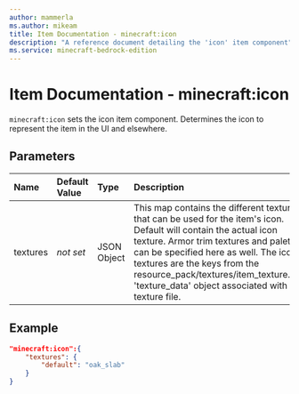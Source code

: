 ```yaml
---
author: mammerla
ms.author: mikeam
title: Item Documentation - minecraft:icon
description: "A reference document detailing the 'icon' item component"
ms.service: minecraft-bedrock-edition
---
```


# Item Documentation - minecraft:icon

`minecraft:icon` sets the icon item component. Determines the icon to represent the item in the UI and elsewhere.

## Parameters

|Name |Default Value  |Type  |Description  |
|:----------|:----------|:----------|:----------|
|textures| *not set*| JSON Object| This map contains the different textures that can be used for the item's icon. Default will contain the actual icon texture. Armor trim textures and palettes can be specified here as well. The icon textures are the keys from the resource_pack/textures/item_texture.json 'texture_data' object associated with the texture file. |

## Example

```json
"minecraft:icon":{
    "textures": {
        "default": "oak_slab"
    }
}
```
